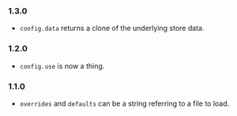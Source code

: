 
### 1.3.0

- `config.data` returns a clone of the underlying store data.

### 1.2.0

- `config.use` is now a thing.

### 1.1.0

- `overrides` and `defaults` can be a string referring to a file to load.
